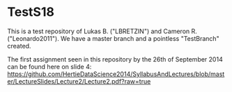 TestS18
=======
This is a test repository of Lukas B. ("LBRETZIN") and Cameron R. ("Leonardo2011").
We have a master branch and a pointless "TestBranch" created.



The first assignment seen in this repository by the 26th of September 2014 can be found here on slide 4:
https://github.com/HertieDataScience2014/SyllabusAndLectures/blob/master/LectureSlides/Lecture2/Lecture2.pdf?raw=true

